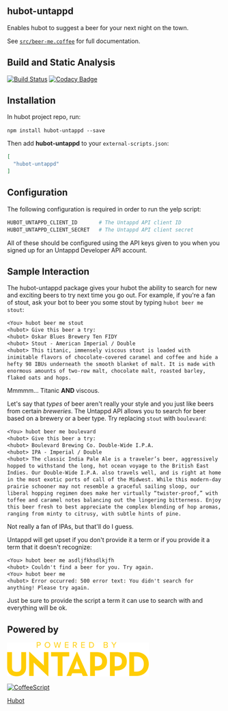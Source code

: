 ## hubot-untappd

Enables hubot to suggest a beer for your next night on the town.

See [`src/beer-me.coffee`](src/beer-me.coffee) for full documentation.

## Build and Static Analysis

[![Build Status](https://travis-ci.org/jvarness/hubot-untappd.svg)](https://travis-ci.org/jvarness/hubot-untappd)
[![Codacy Badge](https://api.codacy.com/project/badge/grade/c992d17ac4664e6d913aefe9fe1cd072)](https://www.codacy.com/app/jvarness/hubot-untappd)

## Installation

In hubot project repo, run:

`npm install hubot-untappd --save`

Then add **hubot-untappd** to your `external-scripts.json`:

```json
[
  "hubot-untappd"
]
```

## Configuration

The following configuration is required in order to run the yelp script:

```coffeescript
HUBOT_UNTAPPD_CLIENT_ID       # The Untappd API client ID
HUBOT_UNTAPPD_CLIENT_SECRET   # The Untappd API client secret
```

All of these should be configured using the API keys given to you when you signed up for an Untappd Developer API account.

## Sample Interaction

The hubot-untappd package gives your hubot the ability to search for new and exciting beers to try next time you go out. For example,
if you're a fan of stout, ask your bot to beer you some stout by typing `hubot beer me stout`:

```
<You> hubot beer me stout
<hubot> Give this beer a try:
<hubot> Oskar Blues Brewery Ten FIDY
<hubot> Stout - American Imperial / Double
<hubot> This titanic, immensely viscous stout is loaded with inimitable flavors of chocolate-covered caramel and coffee and hide a hefty 98 IBUs underneath the smooth blanket of malt. It is made with enormous amounts of two-row malt, chocolate malt, roasted barley, flaked oats and hops.
```

Mmmmm... Titanic **AND** viscous.

Let's say that *types* of beer aren't really your style and you just like beers from certain *breweries*. The Untappd API allows 
you to search for beer based on a brewery or a beer type. Try replacing `stout` with `boulevard`:

```
<You> hubot beer me boulevard
<hubot> Give this beer a try:
<hubot> Boulevard Brewing Co. Double-Wide I.P.A.
<hubot> IPA - Imperial / Double
<hubot> The classic India Pale Ale is a traveler’s beer, aggressively hopped to withstand the long, hot ocean voyage to the British East Indies. Our Double-Wide I.P.A. also travels well, and is right at home in the most exotic ports of call of the Midwest. While this modern-day prairie schooner may not resemble a graceful sailing sloop, our liberal hopping regimen does make her virtually “twister-proof,” with toffee and caramel notes balancing out the lingering bitterness. Enjoy this beer fresh to best appreciate the complex blending of hop aromas, ranging from minty to citrusy, with subtle hints of pine.
```

Not really a fan of IPAs, but that'll do I guess.

Untappd will get upset if you don't provide it a term or if you provide it a term that it doesn't recognize:

```
<You> hubot beer me asdljfkhsdlkjfh
<hubot> Couldn't find a beer for you. Try again.
<You> hubot beer me
<hubot> Error occurred: 500 error text: You didn't search for anything! Please try again.
```

Just be sure to provide the script a term it can use to search with and everything will be ok.

## Powered by

[![Untappd](./img/pbu_80_yellow.png)](http://untappd.com)

[![CoffeeScript](http://coffeescript.org/documentation/images/logo.png)](http://coffeescript.org/)

[Hubot](https://hubot.github.com/)